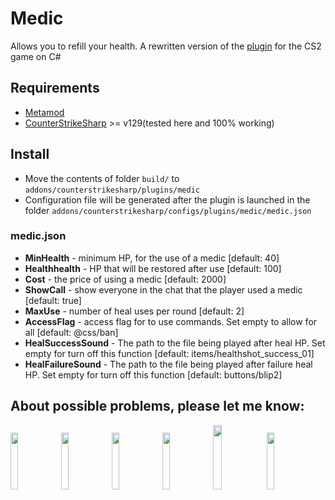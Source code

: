 # Medic
Allows you to refill your health. A rewritten version of the [plugin](https://forums.alliedmods.net/showthread.php?p=886430) for the CS2 game on C#

## Requirements
- [Metamod](https://www.sourcemm.net/downloads.php/?branch=master)
- [CounterStrikeSharp](https://github.com/roflmuffin/CounterStrikeSharp/releases/tag/v129) >= v129(tested here and 100% working)

## Install
- Move the contents of folder `build/` to `addons/counterstrikesharp/plugins/medic`
- Configuration file will be generated after the plugin is launched in the folder `addons/counterstrikesharp/configs/plugins/medic/medic.json`
	
### medic.json
 - **MinHealth** - minimum HP, for the use of a medic [default: 40]
 - **Healthhealth** - HP that will be restored after use [default: 100]
 - **Cost** - the price of using a medic [default: 2000]
 - **ShowCall** - show everyone in the chat that the player used a medic [default: true]
 - **MaxUse** - number of heal uses per round [default: 2]
 - **AccessFlag** - access flag for to use commands. Set empty to allow for all [default: @css/ban]
 - **HealSuccessSound** - The path to the file being played after heal HP. Set empty for turn off this function [default: items/healthshot_success_01]
 - **HealFailureSound** - The path to the file being played after failure heal HP. Set empty for turn off this function [default: buttons/blip2]

## About possible problems, please let me know: 
[<img src="https://i.ibb.co/LJz83MH/a681b18dd681f38e599286a07a92225d.png" width="15.3%"/>](https://discordapp.com/users/858709381088935976/)
[<img src="https://i.ibb.co/tJTTmxP/vk-process-mining.png" width="15.3%"/>](https://vk.com/bgtroll)
[<img src="https://i.ibb.co/VjhryGb/png-transparent-brand-logo-steam-gump-s.png" width="15.3%"/>](https://hlmod.ru/members/palonez.92448/)
[<img src="https://i.ibb.co/xHZPN0g/s-l500.png" width="15.3%"/>](https://steamcommunity.com/id/comecamecame)
[<img src="https://i.ibb.co/S0LyzmX/tg-process-mining.png" width="16.3%"/>](https://t.me/ArrayListX)
[<img src="https://i.ibb.co/Tb2gprD/2056021.png" width="15.3%"/>](https://github.com/Quake1011)
